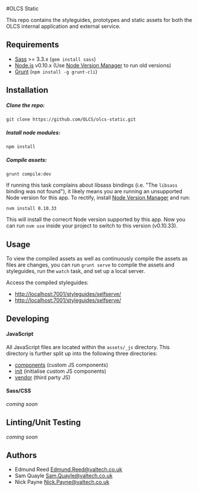 #OLCS Static

This repo contains the styleguides, prototypes and static assets for both the OLCS internal application and external service.

## Requirements

* [Sass](http://sass-lang.com/) >= 3.3.x (`gem install sass`)
* [Node.js](https://nodejs.org/en/) v0.10.x (Use [Node Version Manager](https://github.com/creationix/nvm) to run old versions)
* [Grunt](http://gruntjs.com/) (`npm install -g grunt-cli`)

## Installation

##### Clone the repo:

```
git clone https://github.com/OLCS/olcs-static.git
```

##### Install node modules:

```
npm install
```

##### Compile assets:

```
grunt compile:dev
```

If running this task complains about libsass bindings (i.e. "The `libsass` binding was not found"), it likely means you are running an unsupported Node version for this app. To rectify, install [Node Version Manager](https://github.com/creationix/nvm) and run:

```
nvm install 0.10.33
```

This will install the correcrt Node version supported by this app. Now you can run `nvm use` inside your project to switch to this version (v0.10.33).

## Usage

To view the compiled assets as well as continuously compile the assets as files are changes, you can run `grunt serve` to compile the assets and styleguides, run the `watch` task, and set up a local server.

Access the compiled styleguides: 

* [http://localhost:7001/styleguides/selfserve/](http://localhost:7001/styleguides/selfserve/)
* [http://localhost:7001/styleguides/selfserve/](http://localhost:7001/styleguides/internal/)

## Developing

#### JavaScript

All JavaScript files are located within the `assets/_js` directory. This directory is further split up into the following three directories:

* [components](#) (custom JS components)
* [init](#) (initialise custom JS components)
* [vendor](#) (third party JS)

#### Sass/CSS

*coming soon*

## Linting/Unit Testing

*coming soon*

## Authors

* Edmund Reed Edmund.Reed@valtech.co.uk
* Sam Quayle  Sam.Quayle@valtech.co.uk
* Nick Payne  Nick.Payne@valtech.co.uk